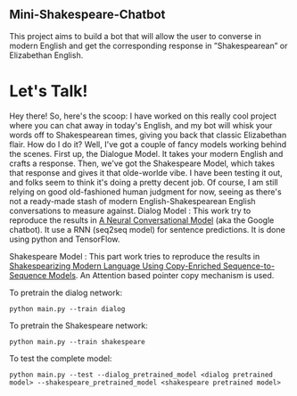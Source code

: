 ## Mini-Shakespeare-Chatbot
This project aims to build a bot that will allow the user to converse in modern English and get the corresponding response in ”Shakespearean” or Elizabethan English.

# Let's Talk!
Hey there! So, here's the scoop: I have worked on this really cool project where you can chat away in today's English, and my bot will whisk your words off to Shakespearean times, giving you back that classic Elizabethan flair. How do I do it? Well, I've got a couple of fancy models working behind the scenes. First up, the Dialogue Model. It takes your modern English and crafts a response. Then, we've got the Shakespeare Model, which takes that response and gives it that olde-worlde vibe. I have been testing it out, and folks seem to think it's doing a pretty decent job. Of course, I am still relying on good old-fashioned human judgment for now, seeing as there's not a ready-made stash of modern English-Shakespearean English conversations to measure against. 
Dialog Model : This work try to reproduce the results in [A Neural Conversational Model](http://arxiv.org/abs/1506.05869) (aka the Google chatbot). It use a RNN (seq2seq model) for sentence predictions. It is done using python and TensorFlow.

Shakespeare Model : This part work tries to reproduce the results in [Shakespearizing Modern Language Using Copy-Enriched Sequence-to-Sequence Models](https://arxiv.org/abs/1707.01161). An Attention based pointer copy mechanism is used.


To pretrain the dialog network:

    python main.py --train dialog

To pretrain the Shakespeare  network:

    python main.py --train shakespeare

To test the complete model:

    python main.py --test --dialog_pretrained_model <dialog pretrained model> --shakespeare_pretrained_model <shakespeare pretrained model>

